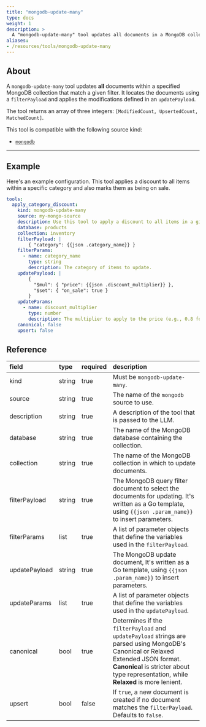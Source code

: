 ```yaml
---
title: "mongodb-update-many"
type: docs
weight: 1
description: > 
  A "mongodb-update-many" tool updates all documents in a MongoDB collection that match a filter.
aliases:
- /resources/tools/mongodb-update-many
---
```


## About

A `mongodb-update-many` tool updates **all** documents within a specified
MongoDB collection that match a given filter. It locates the documents using a
`filterPayload` and applies the modifications defined in an `updatePayload`.

The tool returns an array of three integers: `[ModifiedCount, UpsertedCount,
MatchedCount]`.

This tool is compatible with the following source kind:

* [`mongodb`](../../sources/mongodb.md)

---

## Example

Here's an example configuration. This tool applies a discount to all items
within a specific category and also marks them as being on sale.

```yaml
tools:
  apply_category_discount:
    kind: mongodb-update-many
    source: my-mongo-source
    description: Use this tool to apply a discount to all items in a given category.
    database: products
    collection: inventory
    filterPayload: |
        { "category": {{json .category_name}} }
    filterParams:
      - name: category_name
        type: string
        description: The category of items to update.
    updatePayload: |
        { 
          "$mul": { "price": {{json .discount_multiplier}} },
          "$set": { "on_sale": true }
        }
    updateParams:
      - name: discount_multiplier
        type: number
        description: The multiplier to apply to the price (e.g., 0.8 for a 20% discount).
    canonical: false
    upsert: false
```

## Reference

| **field**     | **type** | **required** | **description**                                                                                                                                                                                                             |
|:--------------|:---------|:-------------|:----------------------------------------------------------------------------------------------------------------------------------------------------------------------------------------------------------------------------|
| kind          | string   | true         | Must be `mongodb-update-many`.                                                                                                                                                                                              |
| source        | string   | true         | The name of the `mongodb` source to use.                                                                                                                                                                                    |
| description   | string   | true         | A description of the tool that is passed to the LLM.                                                                                                                                                                        |
| database      | string   | true         | The name of the MongoDB database containing the collection.                                                                                                                                                                 |
| collection    | string   | true         | The name of the MongoDB collection in which to update documents.                                                                                                                                                            |
| filterPayload | string   | true         | The MongoDB query filter document to select the documents for updating. It's written as a Go template, using `{{json .param_name}}` to insert parameters.                                                                   |
| filterParams  | list     | true         | A list of parameter objects that define the variables used in the `filterPayload`.                                                                                                                                          |
| updatePayload | string   | true         | The MongoDB update document, It's written as a Go template, using `{{json .param_name}}` to insert parameters.                                                                                                              |
| updateParams  | list     | true         | A list of parameter objects that define the variables used in the `updatePayload`.                                                                                                                                          |
| canonical     | bool     | true         | Determines if the `filterPayload` and `updatePayload` strings are parsed using MongoDB's Canonical or Relaxed Extended JSON format. **Canonical** is stricter about type representation, while **Relaxed** is more lenient. |
| upsert        | bool     | false        | If `true`, a new document is created if no document matches the `filterPayload`. Defaults to `false`.                                                                                                                       |
